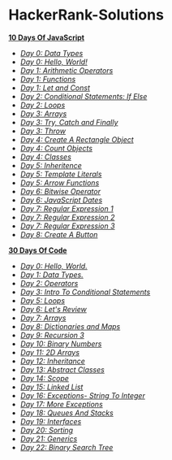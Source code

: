 # HackerRank-Solutions

**<a href="https://github.com/ShubhangiChaudhary/HackerRank-Solutions/tree/main/10DaysOfJavaScript">10 Days Of JavaScript</a>**

- *<a href="https://github.com/ShubhangiChaudhary/HackerRank-Solutions/blob/main/10DaysOfJavaScript/Day0_DataTypes.md">Day 0: Data Types</a>*
- *<a href="https://github.com/ShubhangiChaudhary/HackerRank-Solutions/blob/main/10DaysOfJavaScript/Day0_HelloWorld.md">Day 0: Hello, World!</a>*
- *<a href="https://github.com/ShubhangiChaudhary/HackerRank-Solutions/blob/main/10DaysOfJavaScript/Day1_ArithmeticOperators.md">Day 1: Arithmetic Operators</a>*
- *<a href="https://github.com/ShubhangiChaudhary/HackerRank-Solutions/blob/main/10DaysOfJavaScript/Day1_Functions.md">Day 1: Functions</a>*
- *<a href="https://github.com/ShubhangiChaudhary/HackerRank-Solutions/blob/main/10DaysOfJavaScript/Day1_LetAndConst.md">Day 1: Let and Const</a>*
- *<a href="https://github.com/ShubhangiChaudhary/HackerRank-Solutions/blob/main/10DaysOfJavaScript/Day2_ConditionalStatements_IfElse.md">Day 2: Conditional Statements: If Else</a>*
- *<a href="https://github.com/ShubhangiChaudhary/HackerRank-Solutions/blob/main/10DaysOfJavaScript/Day2_Loops.md">Day 2: Loops</a>*
- *<a href="https://github.com/ShubhangiChaudhary/HackerRank-Solutions/blob/main/10DaysOfJavaScript/Day3_Arrays.md">Day 3: Arrays</a>*
- *<a href="https://github.com/ShubhangiChaudhary/HackerRank-Solutions/blob/main/10DaysOfJavaScript/Day3_TryCatchFinally.md">Day 3: Try, Catch and Finally</a>*
- *<a href="">Day 3: Throw</a>*
- *<a href="https://github.com/ShubhangiChaudhary/HackerRank-Solutions/blob/main/10DaysOfJavaScript/Day4_CreateARectangle.md">Day 4: Create A Rectangle Object</a>*
- *<a href="https://github.com/ShubhangiChaudhary/HackerRank-Solutions/blob/main/10DaysOfJavaScript/Day4_CountObjects.md">Day 4: Count Objects</a>*
- *<a href="https://github.com/ShubhangiChaudhary/HackerRank-Solutions/blob/main/10DaysOfJavaScript/Day4_Classes.md">Day 4: Classes</a>*
- *<a href="https://github.com/ShubhangiChaudhary/HackerRank-Solutions/blob/main/10DaysOfJavaScript/Day5_Inheritence.md">Day 5: Inheritence</a>*
- *<a href="https://github.com/ShubhangiChaudhary/HackerRank-Solutions/blob/main/10DaysOfJavaScript/Day5_TemplateLiterals.md">Day 5: Template Literals</a>*
- *<a href="https://github.com/ShubhangiChaudhary/HackerRank-Solutions/blob/main/10DaysOfJavaScript/Day5_ArrowFunctions.md">Day 5: Arrow Functions</a>*
- *<a href="https://github.com/ShubhangiChaudhary/HackerRank-Solutions/blob/main/10DaysOfJavaScript/Day6_BitwiseOperators.md">Day 6: Bitwise Operator</a>*
- *<a href="https://github.com/ShubhangiChaudhary/HackerRank-Solutions/blob/main/10DaysOfJavaScript/Day6_JavaScriptDates.md">Day 6: JavaScript Dates</a>*
- *<a href="https://github.com/ShubhangiChaudhary/HackerRank-Solutions/blob/main/10DaysOfJavaScript/Day7_RegularExpression1.md">Day 7: Regular Expression 1</a>*
- *<a href="https://github.com/ShubhangiChaudhary/HackerRank-Solutions/blob/main/10DaysOfJavaScript/Day7_RegularExpression2.md">Day 7: Regular Expression 2</a>*
- *<a href="https://github.com/ShubhangiChaudhary/HackerRank-Solutions/blob/main/10DaysOfJavaScript/Day7_RegularExpression3.md">Day 7: Regular Expression 3</a>*
- *<a href="https://github.com/ShubhangiChaudhary/HackerRank-Solutions/blob/main/10DaysOfJavaScript/Day8_CrerateAButton.md">Day 8: Create A Button</a>*


**<a href="https://github.com/ShubhangiChaudhary/HackerRank-Solutions/tree/main/30DaysOfCode">30 Days Of Code</a>**

- *<a href="https://github.com/ShubhangiChaudhary/HackerRank-Solutions/blob/main/30DaysOfCode/Day0_HelloWorld.md">Day 0: Hello, World.</a>*
- *<a href="https://github.com/ShubhangiChaudhary/HackerRank-Solutions/blob/main/30DaysOfCode/Day1_DataTypes.md">Day 1: Data Types.</a>*
- *<a href="https://github.com/ShubhangiChaudhary/HackerRank-Solutions/blob/main/30DaysOfCode/Day2_Operators.md">Day 2: Operators</a>*
- *<a href="https://github.com/ShubhangiChaudhary/HackerRank-Solutions/blob/main/30DaysOfCode/Day3_IntroToConditionalStatements.md">Day 3: Intro To Conditional Statements</a>*
- *<a href="https://github.com/ShubhangiChaudhary/HackerRank-Solutions/blob/main/30DaysOfCode/Day5_Loops..md">Day 5: Loops</a>*
- *<a href="https://github.com/ShubhangiChaudhary/HackerRank-Solutions/blob/main/30DaysOfCode/Day6_LetsReview.md">Day 6: Let's Review</a>*
- *<a href="https://github.com/ShubhangiChaudhary/HackerRank-Solutions/blob/main/30DaysOfCode/Day7_Arrays.md">Day 7: Arrays</a>*
- *<a href="https://github.com/ShubhangiChaudhary/HackerRank-Solutions/blob/main/30DaysOfCode/Day8_DictionariesAndMaps.md">Day 8: Dictionaries and Maps</a>*
- *<a href="https://github.com/ShubhangiChaudhary/HackerRank-Solutions/blob/main/30DaysOfCode/Day9_Recursion3.md">Day 9: Recursion 3</a>*
- *<a href="https://github.com/ShubhangiChaudhary/HackerRank-Solutions/blob/main/30DaysOfCode/Day10_BinaryNumbers.md">Day 10: Binary Numbers</a>*
- *<a href="https://github.com/ShubhangiChaudhary/HackerRank-Solutions/blob/main/30DaysOfCode/Day11_2DArrays.md">Day 11: 2D Arrays</a>*
- *<a href="https://github.com/ShubhangiChaudhary/HackerRank-Solutions/blob/main/30DaysOfCode/Day12_Inheritance.md">Day 12: Inheritance</a>*
- *<a href="https://github.com/ShubhangiChaudhary/HackerRank-Solutions/blob/main/30DaysOfCode/Day13_AbstractClasses.md">Day 13: Abstract Classes</a>*
- *<a href="https://github.com/ShubhangiChaudhary/HackerRank-Solutions/blob/main/30DaysOfCode/Day14_Scope.md">Day 14: Scope</a>*
- *<a href="https://github.com/ShubhangiChaudhary/HackerRank-Solutions/blob/main/30DaysOfCode/Day15_LinkedList.md">Day 15: Linked List</a>*
- *<a href="https://github.com/ShubhangiChaudhary/HackerRank-Solutions/blob/main/30DaysOfCode/Day16_Exceptions-StringtoInteger.md">Day 16: Exceptions- String To Integer</a>*
- *<a href="https://github.com/ShubhangiChaudhary/HackerRank-Solutions/blob/main/30DaysOfCode/Day17_MoreExceptions.md">Day 17: More Exceptions</a>*
- *<a href="https://github.com/ShubhangiChaudhary/HackerRank-Solutions/blob/main/30DaysOfCode/Day18_QueuesAndStacks.md">Day 18: Queues And Stacks</a>*
- *<a href="https://github.com/ShubhangiChaudhary/HackerRank-Solutions/blob/main/30DaysOfCode/Day19_Interfaces.md">Day 19: Interfaces</a>*
- *<a href="https://github.com/ShubhangiChaudhary/HackerRank-Solutions/blob/main/30DaysOfCode/Day20_Sorting.md">Day 20: Sorting</a>*
- *<a href="https://github.com/ShubhangiChaudhary/HackerRank-Solutions/blob/main/30DaysOfCode/Day21_Generics.md">Day 21: Generics</a>*
- *<a href="">Day 22: Binary Search Tree</a>*
